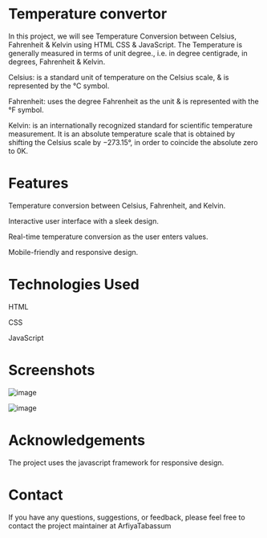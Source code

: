  # Temperature convertor

 In this project, we will see Temperature Conversion between Celsius, Fahrenheit & Kelvin using HTML CSS & JavaScript. The Temperature is generally measured in terms of unit degree., i.e. in degree centigrade, in degrees, Fahrenheit & Kelvin.

Celsius: is a standard unit of temperature on the Celsius scale, & is represented by the °C symbol.

Fahrenheit: uses the degree Fahrenheit as the unit & is represented with the °F symbol.

Kelvin: is an internationally recognized standard for scientific temperature measurement. It is an absolute temperature scale that is obtained by shifting the Celsius scale by −273.15°, in order to coincide the absolute zero to 0K.


# Features

Temperature conversion between Celsius, Fahrenheit, and Kelvin.

Interactive user interface with a sleek design.

Real-time temperature conversion as the user enters values.

Mobile-friendly and responsive design.


# Technologies Used

HTML

CSS

JavaScript


# Screenshots



![image](https://github.com/Arfiyatabassum/temp-convertor/assets/147414285/ddc249ee-ebb7-4521-bce6-2beafa1f9221)


![image](https://github.com/Arfiyatabassum/temp-convertor/assets/147414285/e180f7a7-f5c0-4da4-9a63-58bb0ab309f3)






# Acknowledgements
The project uses the javascript framework for responsive design.

# Contact
If you have any questions, suggestions, or feedback, please feel free to contact the project maintainer at  ArfiyaTabassum 

